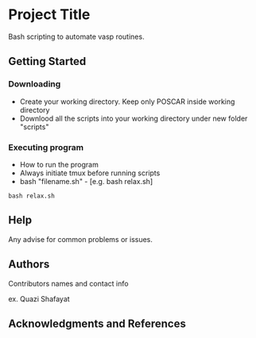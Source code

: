 # Project Title

Bash scripting to automate vasp routines.

## Getting Started

### Downloading

* Create your working directory. Keep only POSCAR inside working directory 
* Downlood all the scripts into your working directory under new folder "scripts"

### Executing program

* How to run the program
* Always initiate tmux before running scripts
* bash "filename.sh" - [e.g. bash relax.sh]
```
bash relax.sh
```

## Help

Any advise for common problems or issues.
<!--
command to run if program contains helper info
-->

## Authors

Contributors names and contact info

ex. Quazi Shafayat 
<!--
ex. [@DomPizzie](https://twitter.com/dompizzie)
-->


## Acknowledgments and References
<!--
Inspiration, code snippets, etc.
* [awesome-readme](https://github.com/matiassingers/awesome-readme)
* [PurpleBooth](https://gist.github.com/PurpleBooth/109311bb0361f32d87a2)
* [dbader](https://github.com/dbader/readme-template)
* [zenorocha](https://gist.github.com/zenorocha/4526327)
* [fvcproductions](https://gist.github.com/fvcproductions/1bfc2d4aecb01a834b46)
-->
